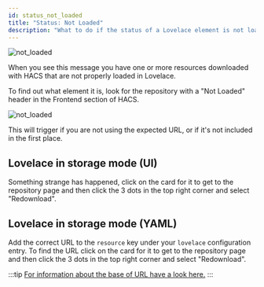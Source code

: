 ```yaml
---
id: status_not_loaded
title: "Status: Not Loaded"
description: "What to do if the status of a Lovelace element is not loaded"
---
```


![not_loaded](/img/not_loaded_entry.png)

When you see this message you have one or more resources downloaded with HACS that are not properly loaded in Lovelace.

To find out what element it is, look for the repository with a "Not Loaded" header in the Frontend section of HACS.

![not_loaded](/img/not_loaded_section.png)

This will trigger if you are not using the expected URL, or if it's not included in the first place.

## Lovelace in storage mode (UI)

Something strange has happened, click on the card for it to get to the repository page and then click the 3 dots in the top right corner and select "Redownload".

## Lovelace in storage mode (YAML)

Add the correct URL to the `resource` key under your `lovelace` configuration entry.
To find the URL click on the card for it to get to the repository page and then click the 3 dots in the top right corner and select "Redownload".

:::tip
[For information about the base of URL have a look here.](/docs/categories/plugins#special-notes-about-downloaded-lovelace-plugins)
:::
